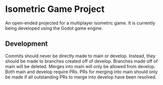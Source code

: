 # Isometric Game Project

An open-ended projected for a multiplayer isometric game. It is currently being developed using the Godot game engine.

## Development

Commits should never be directly made to main or develop. Instead, they should be made to branches created off of develop. Branches made off of main will be deleted. Merges into main will only be allowed from develop. Both main and develop require PRs. PRs for merging into main should only be made if all outstanding PRs to merge into develop have been resolved.

